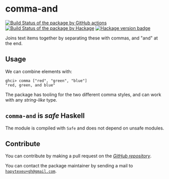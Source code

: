 # comma-and
[![Build Status of the package by GitHub actions](https://github.com/hapytex/comma-and/actions/workflows/build-ci.yml/badge.svg)](https://github.com/hapytex/comma-and/actions/workflows/build-ci.yml)
[![Build Status of the package by Hackage](https://matrix.hackage.haskell.org/api/v2/packages/comma-and/badge)](https://matrix.hackage.haskell.org/#/package/comma-and)
[![Hackage version badge](https://img.shields.io/hackage/v/comma-and.svg)](https://hackage.haskell.org/package/comma-and)

Joins text items together by separating these with commas, and "and" at the end.

## Usage

We can combine elements with:

```
ghci> comma ["red", "green", "blue"]
"red, green, and blue"
```

The package has tooling for the two different comma styles, and can work with any *string-like* type.

## `comma-and` is *safe* Haskell

The module is compiled with `Safe` and does not depend on unsafe modules.

## Contribute

You can contribute by making a pull request on the [*GitHub repository*](https://github.com/hapytex/comma-and).

You can contact the package maintainer by sending a mail to [`hapytexeu+gh@gmail.com`](mailto:hapytexeu+gh@gmail.com).
